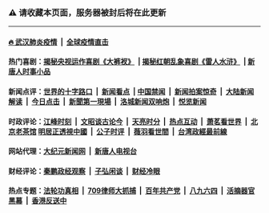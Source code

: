 ### ⚠️ 请收藏本页面，服务器被封后将在此更新

---

#### [🔥 武汉肺炎疫情](http://158.247.193.181:10000/videos/corona/) &nbsp;|&nbsp; [全球疫情直击](http://141.164.63.68/primary-scene/)

#### 热门喜剧：[揭秘央视运作喜剧《大裤衩》](http://158.247.193.181:10000/videos/res/big-shorts/) &nbsp;|&nbsp;[揭秘红朝乱象喜剧《雷人水浒》](http://158.247.193.181:10000/videos/res/OutlawsOfMarsh/) &nbsp;|&nbsp;[新唐人时事小品](http://158.247.193.181:10000/videos/res/comedy/)

#### 新闻点评：[世界的十字路口](http://141.164.63.68/tanghao/) &nbsp;|&nbsp; [新闻看点](http://141.164.63.68/news-insight/) &nbsp;|&nbsp;[中国禁闻](http://141.164.63.68/ntdtv-news/) &nbsp;|&nbsp; [新闻拍案惊奇](http://141.164.63.68/dayu/) &nbsp;|&nbsp; [大陆新闻解读](http://141.164.63.68/ntdtv-comedy/) &nbsp;|&nbsp; [今日点击](http://141.164.63.68/news-click/)  &nbsp;|&nbsp; [新聞第一現場](http://141.164.63.68/primary-scene/) &nbsp;|&nbsp; [洛城新闻双响炮](http://141.164.63.68/la-news/) &nbsp;|&nbsp; [悦览新闻](http://141.164.63.68/dingyue/)

#### 时政评论：[江峰时刻](http://141.164.63.68/today-in-history/) &nbsp;|&nbsp; [文昭谈古论今](http://141.164.63.68/wenzhao/) &nbsp;|&nbsp; [天亮时分](http://141.164.63.68/tianliang/) &nbsp;|&nbsp; [热点互动](http://141.164.63.68/ntdtv-rdhd/) &nbsp;|&nbsp; [萧茗看世界](http://141.164.63.68/simonegao/) &nbsp;|&nbsp; [北京老茶馆](http://141.164.63.68/teahouse/)  [明居正透視中國](http://141.164.63.68/decoding-china/)  &nbsp;|&nbsp; [公子时评](http://141.164.63.68/gongzi/)  &nbsp;|&nbsp; [薇羽看世間](http://141.164.63.68/weiyu/)  &nbsp;|&nbsp; [台湾政經最前線](http://141.164.63.68/taiwan/)   


#### 网站代理：[大纪元新闻网](http://141.164.63.68:10080/gb/) &nbsp;|&nbsp; [新唐人电视台](http://141.164.63.68:8000/gb/)

#### 财经评论：[秦鹏政经观察](http://141.164.63.68/qinpeng/) &nbsp;|&nbsp; [子弘闲谈](http://141.164.63.68/zihong/) &nbsp;|&nbsp; [财经冷眼](http://141.164.63.68/lengyan/) 

#### 热点专题：[法轮功真相](http://158.247.193.181:10000/videos/truth.html) &nbsp;|&nbsp; [709律师大抓捕](http://158.247.193.181:10000/videos/709/) &nbsp;|&nbsp; [百年共产党](http://158.247.193.181:10000/videos/ccp.html) &nbsp;|&nbsp; [八九六四](http://158.247.193.181:10000/videos/88/)  &nbsp;|&nbsp; [活摘器官黑幕](http://158.247.193.181:10000/videos/res/Organs/)  &nbsp;|&nbsp; [香港反送中](http://158.247.193.181:10000/videos/res/hk/) 

<img src='http://gfw-breaker.win/link4.md' width='0px' height='0px'/>
